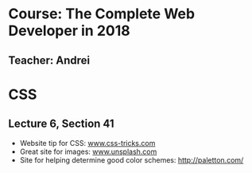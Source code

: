 # Course: The Complete Web Developer in 2018

## Teacher: Andrei

# CSS

## Lecture 6, Section 41

- Website tip for CSS: www.css-tricks.com
- Great site for images: www.unsplash.com
- Site for helping determine good color schemes: http://paletton.com/
